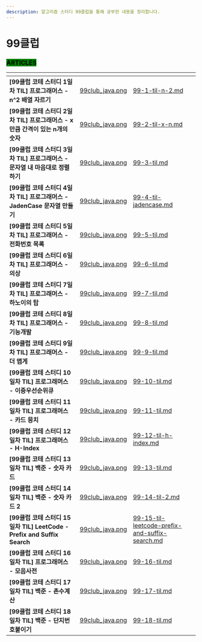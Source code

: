```yaml
---
description: 알고리즘 스터디 99클럽을 통해 공부한 내용을 정리합니다.
---
```


# 99클럽

### <mark style="background-color:green;">ARTICLES</mark>

<table data-view="cards"><thead><tr><th></th><th data-hidden data-card-cover data-type="files"></th><th data-hidden data-card-target data-type="content-ref"></th></tr></thead><tbody><tr><td><strong>[99클럽 코테 스터디 1일차 TIL] 프로그래머스 - n^2 배열 자르기</strong></td><td><a href="../../.gitbook/assets/99club_java.png">99club_java.png</a></td><td><a href="99-1-til-n-2.md">99-1-til-n-2.md</a></td></tr><tr><td><strong>[99클럽 코테 스터디 2일차 TIL] 프로그래머스 - x만큼 간격이 있는 n개의 숫자</strong></td><td><a href="../../.gitbook/assets/99club_java.png">99club_java.png</a></td><td><a href="99-2-til-x-n.md">99-2-til-x-n.md</a></td></tr><tr><td><strong>[99클럽 코테 스터디 3일차 TIL] 프로그래머스 - 문자열 내 마음대로 정렬하기</strong></td><td><a href="../../.gitbook/assets/99club_java.png">99club_java.png</a></td><td><a href="99-3-til.md">99-3-til.md</a></td></tr><tr><td><strong>[99클럽 코테 스터디 4일차 TIL] 프로그래머스 - JadenCase 문자열 만들기</strong></td><td><a href="../../.gitbook/assets/99club_java.png">99club_java.png</a></td><td><a href="99-4-til-jadencase.md">99-4-til-jadencase.md</a></td></tr><tr><td><strong>[99클럽 코테 스터디 5일차 TIL] 프로그래머스 - 전화번호 목록</strong></td><td><a href="../../.gitbook/assets/99club_java.png">99club_java.png</a></td><td><a href="99-5-til.md">99-5-til.md</a></td></tr><tr><td><strong>[99클럽 코테 스터디 6일차 TIL] 프로그래머스 - 의상</strong></td><td><a href="../../.gitbook/assets/99club_java.png">99club_java.png</a></td><td><a href="99-6-til.md">99-6-til.md</a></td></tr><tr><td><strong>[99클럽 코테 스터디 7일차 TIL] 프로그래머스 - 하노이의 탑</strong></td><td><a href="../../.gitbook/assets/99club_java.png">99club_java.png</a></td><td><a href="99-7-til.md">99-7-til.md</a></td></tr><tr><td><strong>[99클럽 코테 스터디 8일차 TIL] 프로그래머스 - 기능개발</strong></td><td><a href="../../.gitbook/assets/99club_java.png">99club_java.png</a></td><td><a href="99-8-til.md">99-8-til.md</a></td></tr><tr><td><strong>[99클럽 코테 스터디 9일차 TIL] 프로그래머스 - 더 맵게</strong></td><td><a href="../../.gitbook/assets/99club_java.png">99club_java.png</a></td><td><a href="99-9-til.md">99-9-til.md</a></td></tr><tr><td><strong>[99클럽 코테 스터디 10일차 TIL] 프로그래머스 - 이중우선순위큐</strong></td><td><a href="../../.gitbook/assets/99club_java.png">99club_java.png</a></td><td><a href="99-10-til.md">99-10-til.md</a></td></tr><tr><td><strong>[99클럽 코테 스터디 11일차 TIL] 프로그래머스 - 카드 뭉치</strong></td><td><a href="../../.gitbook/assets/99club_java.png">99club_java.png</a></td><td><a href="99-11-til.md">99-11-til.md</a></td></tr><tr><td><strong>[99클럽 코테 스터디 12일차 TIL] 프로그래머스 - H-Index</strong></td><td><a href="../../.gitbook/assets/99club_java.png">99club_java.png</a></td><td><a href="99-12-til-h-index.md">99-12-til-h-index.md</a></td></tr><tr><td><strong>[99클럽 코테 스터디 13일차 TIL] 백준 - 숫자 카드</strong></td><td><a href="../../.gitbook/assets/99club_java.png">99club_java.png</a></td><td><a href="99-13-til.md">99-13-til.md</a></td></tr><tr><td><strong>[99클럽 코테 스터디 14일차 TIL] 백준 - 숫자 카드 2</strong></td><td><a href="../../.gitbook/assets/99club_java.png">99club_java.png</a></td><td><a href="99-14-til-2.md">99-14-til-2.md</a></td></tr><tr><td><strong>[99클럽 코테 스터디 15일차 TIL] LeetCode - Prefix and Suffix Search</strong></td><td><a href="../../.gitbook/assets/99club_java.png">99club_java.png</a></td><td><a href="99-15-til-leetcode-prefix-and-suffix-search.md">99-15-til-leetcode-prefix-and-suffix-search.md</a></td></tr><tr><td><strong>[99클럽 코테 스터디 16일차 TIL] 프로그래머스 - 모음사전</strong></td><td><a href="../../.gitbook/assets/99club_java.png">99club_java.png</a></td><td><a href="99-16-til.md">99-16-til.md</a></td></tr><tr><td><strong>[99클럽 코테 스터디 17일차 TIL] 백준 - 촌수계산</strong></td><td><a href="../../.gitbook/assets/99club_java.png">99club_java.png</a></td><td><a href="99-17-til.md">99-17-til.md</a></td></tr><tr><td><strong>[99클럽 코테 스터디 18일차 TIL] 백준 - 단지번호붙이기</strong></td><td><a href="../../.gitbook/assets/99club_java.png">99club_java.png</a></td><td><a href="99-18-til.md">99-18-til.md</a></td></tr></tbody></table>
